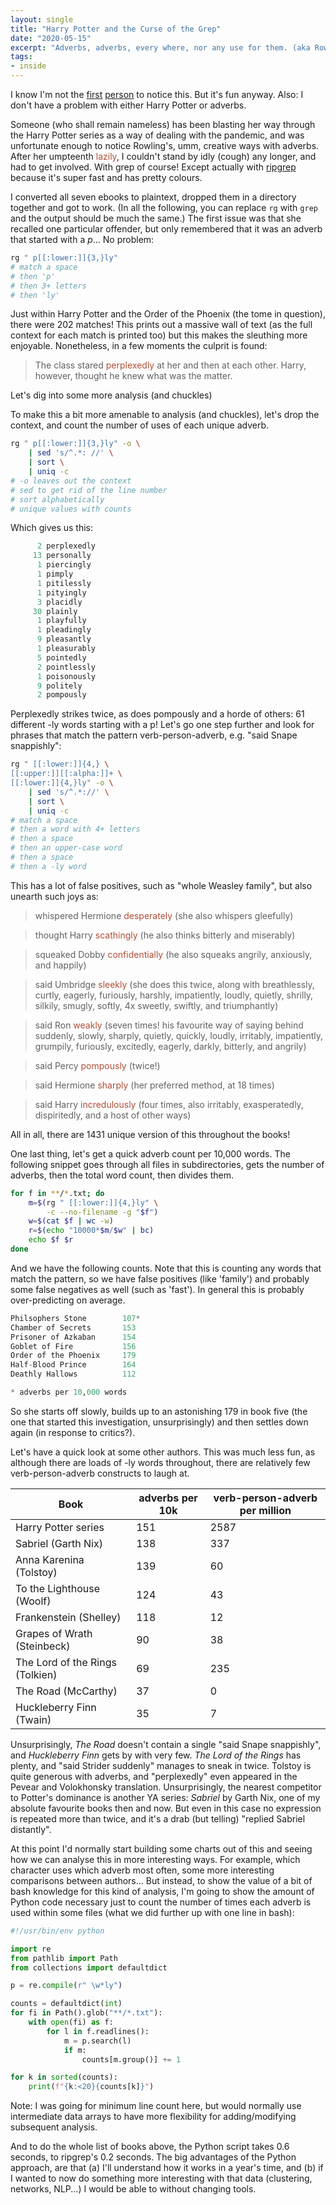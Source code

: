 ```yaml
---
layout: single
title: "Harry Potter and the Curse of the Grep"
date: "2020-05-15"
excerpt: "Adverbs, adverbs, every where, nor any use for them. (aka Rowling's editor needed regular expressions)"
tags:
- inside
---
```


I know I'm not the [first](https://www.livemint.com/Leisure/i8wjh4uNOfjbcZNuVvMPQM/The-adverbs-that-gave-JK-Rowling-away.html) [person](https://www.livewritethrive.com/2015/11/23/oh-those-lovely-adverbs/) to notice this. But it's fun anyway. Also: I don't have a problem with either Harry Potter or adverbs.

Someone (who shall remain nameless) has been blasting her way through the Harry Potter series as a way of dealing with the pandemic, and was unfortunate enough to notice Rowling's, umm, creative ways with adverbs. After her umpteenth <span style="color:#AF4E38">lazily</span>, I couldn't stand by idly (cough) any longer, and had to get involved. With grep of course! Except actually with [ripgrep](https://github.com/BurntSushi/ripgrep) because it's super fast and has pretty colours.

I converted all seven ebooks to plaintext, dropped them in a directory together and got to work. (In all the following, you can replace `rg` with `grep` and the output should be much the same.) The first issue was that she recalled one particular offender, but only remembered that it was an adverb that started with a *p*... No problem:

```bash
rg " p[[:lower:]]{3,}ly"
# match a space
# then 'p'
# then 3+ letters
# then 'ly'
```

Just within Harry Potter and the Order of the Phoenix (the tome in question), there were 202 matches! This prints out a massive wall of text (as the full context for each match is printed too) but this makes the sleuthing more enjoyable. Nonetheless, in a few moments the culprit is found:

> The class stared <span style="color:#AF4E38">perplexedly</span> at her and then at each other. Harry, however, thought he knew what was the matter.

Let's dig into some more analysis (and chuckles)

To make this a bit more amenable to analysis (and chuckles), let's drop the context, and count the number of uses of each unique adverb.

```bash
rg " p[[:lower:]]{3,}ly" -o \
    | sed 's/^.*: //' \
    | sort \
    | uniq -c
# -o leaves out the context
# sed to get rid of the line number
# sort alphabetically
# unique values with counts
```

Which gives us this:

```python
      2 perplexedly
     13 personally
      1 piercingly
      1 pimply
      1 pitilessly
      1 pityingly
      3 placidly
     30 plainly
      1 playfully
      1 pleadingly
      9 pleasantly
      1 pleasurably
      5 pointedly
      2 pointlessly
      1 poisonously
      9 politely
      2 pompously
```

Perplexedly strikes twice, as does pompously and a horde of others: 61 different -ly words starting with a p! Let's go one step further and look for phrases that match the pattern verb-person-adverb, e.g. "said Snape snappishly":

```bash
rg " [[:lower:]]{4,} \
[[:upper:]][[:alpha:]]+ \
[[:lower:]]{4,}ly" -o \
    | sed 's/^.*://' \
    | sort \
    | uniq -c
# match a space
# then a word with 4+ letters
# then a space
# then an upper-case word
# then a space
# then a -ly word
```

This has a lot of false positives, such as "whole Weasley family", but also unearth such joys as:

> whispered Hermione <span style="color:#AF4E38">desperately</span> (she also whispers gleefully)

> thought Harry <span style="color:#AF4E38">scathingly</span> (he also thinks bitterly and miserably)

> squeaked Dobby <span style="color:#AF4E38">confidentially</span> (he also squeaks angrily, anxiously, and happily)

> said Umbridge <span style="color:#AF4E38">sleekly</span> (she does this twice, along with breathlessly, curtly, eagerly, furiously, harshly, impatiently, loudly, quietly, shrilly, silkily, smugly, softly, 4x sweetly, swiftly, and triumphantly)

> said Ron <span style="color:#AF4E38">weakly</span> (seven times! his favourite way of saying behind suddenly, slowly, sharply, quietly, quickly, loudly, irritably, impatiently, grumpily, furiously, excitedly, eagerly, darkly, bitterly, and angrily)

> said Percy <span style="color:#AF4E38">pompously</span> (twice!)

> said Hermione <span style="color:#AF4E38">sharply</span> (her preferred method, at 18 times)

> said Harry <span style="color:#AF4E38">incredulously</span> (four times, also irritably, exasperatedly, dispiritedly, and a host of other ways)

All in all, there are 1431 unique version of this throughout the books!

One last thing, let's get a quick adverb count per 10,000 words. The following snippet goes through all files in subdirectories, gets the number of adverbs, then the total word count, then divides them.

```bash
for f in **/*.txt; do
    m=$(rg " [[:lower:]]{4,}ly" \
        -c --no-filename -g "$f")
    w=$(cat $f | wc -w)
    r=$(echo "10000*$m/$w" | bc)
    echo $f $r
done
```

And we have the following counts. Note that this is counting any words that match the pattern, so we have false positives (like 'family') and probably some false negatives as well (such as 'fast'). In general this is probably over-predicting on average.

```python
Philsophers Stone        107*
Chamber of Secrets       153
Prisoner of Azkaban      154
Goblet of Fire           156
Order of the Phoenix     179
Half-Blood Prince        164
Deathly Hallows          112

* adverbs per 10,000 words
```

So she starts off slowly, builds up to an astonishing 179 in book five (the one that started this investigation, unsurprisingly) and then settles down again (in response to critics?).

Let's have a quick look at some other authors. This was much less fun, as although there are loads of -ly words throughout, there are relatively few verb-person-adverb constructs to laugh at.

| Book | adverbs per 10k | verb-person-adverb per million |
|------|-----------------|------------------|
| Harry Potter series | 151 | 2587 |
| Sabriel (Garth Nix) | 138 | 337 |
| Anna Karenina (Tolstoy) | 139 | 60 |
| To the Lighthouse (Woolf) | 124 | 43 |
| Frankenstein (Shelley) | 118 | 12 |
| Grapes of Wrath (Steinbeck) | 90 | 38 |
| The Lord of the Rings (Tolkien) | 69 | 235 |
| The Road (McCarthy) | 37 | 0 |
| Huckleberry Finn (Twain) | 35 | 7 |

Unsurprisingly, *The Road* doesn't contain a single "said Snape snappishly", and *Huckleberry Finn* gets by with very few. *The Lord of the Rings* has plenty, and "said Strider suddenly" manages to sneak in twice. Tolstoy is quite generous with adverbs, and "perplexedly" even appeared in the Pevear and Volokhonsky translation. Unsurprisingly, the nearest competitor to Potter's dominance is another YA series: *Sabriel* by Garth Nix, one of my absolute favourite books then and now. But even in this case no expression is repeated more than twice, and it's a drab (but telling) "replied Sabriel distantly".

At this point I'd normally start building some charts out of this and seeing how we can analyse this in more interesting ways. For example, which character uses which adverb most often, some more interesting comparisons between authors... But instead, to show the value of a bit of bash knowledge for this kind of analysis, I'm going to show the amount of Python code necessary just to count the number of times each adverb is used within some files (what we did further up with one line in bash):

```python
#!/usr/bin/env python

import re
from pathlib import Path
from collections import defaultdict

p = re.compile(r" \w*ly")

counts = defaultdict(int)
for fi in Path().glob("**/*.txt"):
    with open(fi) as f:
        for l in f.readlines():
            m = p.search(l)
            if m:
                counts[m.group()] += 1

for k in sorted(counts):
    print(f"{k:<20}{counts[k]}")
```
Note: I was going for minimum line count here, but would normally use intermediate data arrays to have more flexibility for adding/modifying subsequent analysis.

And to do the whole list of books above, the Python script takes 0.6 seconds, to ripgrep's 0.2 seconds. The big advantages of the Python approach, are that (a) I'll understand how it works in a year's time, and (b) if I wanted to now do something more interesting with that data (clustering, networks, NLP...) I would be able to without changing tools.
